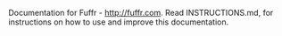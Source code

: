 Documentation for Fuffr - <http://fuffr.com>.
Read INSTRUCTIONS.md, for instructions on how to use and improve this documentation.
